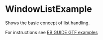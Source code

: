 ﻿# WindowListExample

Shows the basic concept of list handling.

For instructions see [EB GUIDE GTF examples](../../readme.md)
